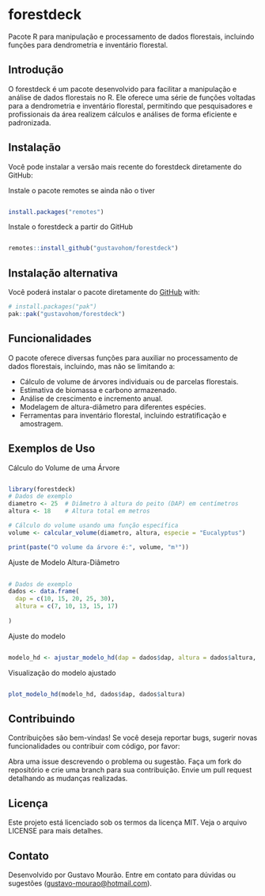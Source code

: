 
<!-- README.md is generated from README.Rmd. Please edit that file -->

# forestdeck

Pacote R para manipulação e processamento de dados florestais, incluindo
funções para dendrometria e inventário florestal.

## Introdução

O forestdeck é um pacote desenvolvido para facilitar a manipulação e
análise de dados florestais no R. Ele oferece uma série de funções
voltadas para a dendrometria e inventário florestal, permitindo que
pesquisadores e profissionais da área realizem cálculos e análises de
forma eficiente e padronizada.

## Instalação

Você pode instalar a versão mais recente do forestdeck diretamente do
GitHub:

Instale o pacote remotes se ainda não o tiver

``` r

install.packages("remotes")
```

Instale o forestdeck a partir do GitHub

``` r

remotes::install_github("gustavohom/forestdeck")
```

## Instalação alternativa

Você poderá instalar o pacote diretamente do
[GitHub](https://github.com/) with:

``` r
# install.packages("pak")
pak::pak("gustavohom/forestdeck")
```

## Funcionalidades

O pacote oferece diversas funções para auxiliar no processamento de
dados florestais, incluindo, mas não se limitando a:

- Cálculo de volume de árvores individuais ou de parcelas florestais.
- Estimativa de biomassa e carbono armazenado.
- Análise de crescimento e incremento anual.
- Modelagem de altura-diâmetro para diferentes espécies.
- Ferramentas para inventário florestal, incluindo estratificação e
  amostragem.

## Exemplos de Uso

Cálculo do Volume de uma Árvore

``` r

library(forestdeck)
# Dados de exemplo
diametro <- 25  # Diâmetro à altura do peito (DAP) em centímetros
altura <- 18    # Altura total em metros

# Cálculo do volume usando uma função específica
volume <- calcular_volume(diametro, altura, especie = "Eucalyptus")

print(paste("O volume da árvore é:", volume, "m³"))
```

Ajuste de Modelo Altura-Diâmetro

``` r
 
# Dados de exemplo
dados <- data.frame(
  dap = c(10, 15, 20, 25, 30),
  altura = c(7, 10, 13, 15, 17)
  
) 
```

Ajuste do modelo

``` r

modelo_hd <- ajustar_modelo_hd(dap = dados$dap, altura = dados$altura, modelo = "SchumacherHall")
```

Visualização do modelo ajustado

``` r

plot_modelo_hd(modelo_hd, dados$dap, dados$altura)
```

## Contribuindo

Contribuições são bem-vindas! Se você deseja reportar bugs, sugerir
novas funcionalidades ou contribuir com código, por favor:

Abra uma issue descrevendo o problema ou sugestão. Faça um fork do
repositório e crie uma branch para sua contribuição. Envie um pull
request detalhando as mudanças realizadas.

## Licença

Este projeto está licenciado sob os termos da licença MIT. Veja o
arquivo LICENSE para mais detalhes.

## Contato

Desenvolvido por Gustavo Mourão. Entre em contato para dúvidas ou
sugestões (<gustavo-mourao@hotmail.com>).
